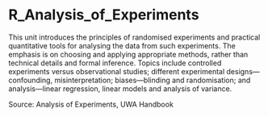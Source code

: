 # R_Analysis_of_Experiments

This unit introduces the principles of randomised experiments and practical quantitative tools for analysing the data from such experiments. The emphasis is on choosing and applying appropriate methods, rather than technical details and formal inference. Topics include controlled experiments versus observational studies; different experimental designs—confounding, misinterpretation; biases—blinding and randomisation; and analysis—linear regression, linear models and analysis of variance.

Source: Analysis of Experiments, UWA Handbook 
